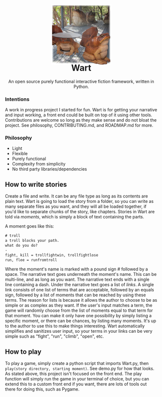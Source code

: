 <div align="center">
  <img src="docs/toads.png" height="200"/>
</div>

<h1 align="center" style="margin-top: -10px"> Wart </h1>
<p align="center" style="width: 100;">
   An open source purely functional interactive fiction framework, written in Python.<br>
</p>

### Intentions
A work in progress project I started for fun. Wart is for getting your narrative and input working, a front end could be built on top of it using other tools. Contributions are welcome so long as they make sense and do not bloat the project. See philosophy, CONTRIBUTING.md, and ROADMAP.md for more.

### Philosophy
- Light
- Flexible
- Purely functional
- Complexity from simplicity
- No third party libraries/dependencies

## How to write stories
Create a file and write. It can be any file type as long as its contents are plain text. Wart is going to load the story from a folder, so you can write as many separate files as you want, and they will all be loaded together, if you'd like to separate chunks of the story, like chapters. Stories in Wart are told via *moments*, which is simply a block of text containing the parts.

A moment goes like this:
```
# troll
a troll blocks your path.
what do you do?
-
fight, kill = trollfightwin, trollfightlose
run, flee = runfromtroll
```

Where the moment's name is marked with a pound sign # followed by a space.
The narrative text goes underneath the moment's name. This can be multi-line, and as long as you want.
The narrative text ends with a single line containing a dash.
Under the narrative text goes a list of *links*. A single link consists of one list of terms that are acceptable, followed by an equals sign, followed by a list of moments that can be reached by using these terms. The reason for lists is because it allows the author to choose to be as simple or as complex as they want. If the user's input matches a term, the game will randomly choose from the list of moments equal to that term for that moment. You can make it only have one possibility by simply listing a specific moment, or there can be chances, by listing many moments. It's up to the author to use this to make things interesting. Wart automatically simplifies and sanitizes user input, so your terms in your links can be very simple such as "fight", "run", "climb", "open", etc.


## How to play
To play a game, simply create a python script that imports Wart.py, then `play(story directory, starting moment)`. See demo.py for how that looks. As stated above, this project isn't focused on the front end. The play function will simply run the game in your terminal of choice, but you can extend this to a custom front end if you want, there are lots of tools out there for doing this, such as Pygame.